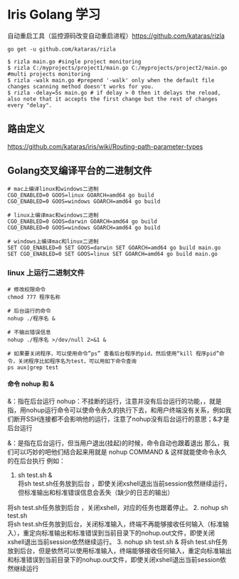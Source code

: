 # Iris Golang 学习

自动重启工具（监控源码改变自动重启进程）https://github.com/kataras/rizla

`go get -u github.com/kataras/rizla`

```shell
$ rizla main.go #single project monitoring
$ rizla C:/myprojects/project1/main.go C:/myprojects/project2/main.go #multi projects monitoring
$ rizla -walk main.go #prepend '-walk' only when the default file changes scanning method doesn't works for you.
$ rizla -delay=5s main.go # if delay > 0 then it delays the reload, also note that it accepts the first change but the rest of changes every "delay".
```

## 路由定义
https://github.com/kataras/iris/wiki/Routing-path-parameter-types

## Golang交叉编译平台的二进制文件
```shell
# mac上编译linux和windows二进制
CGO_ENABLED=0 GOOS=linux GOARCH=amd64 go build 
CGO_ENABLED=0 GOOS=windows GOARCH=amd64 go build 
 
# linux上编译mac和windows二进制
CGO_ENABLED=0 GOOS=darwin GOARCH=amd64 go build 
CGO_ENABLED=0 GOOS=windows GOARCH=amd64 go build
 
# windows上编译mac和linux二进制
SET CGO_ENABLED=0 SET GOOS=darwin SET GOARCH=amd64 go build main.go
SET CGO_ENABLED=0 SET GOOS=linux SET GOARCH=amd64 go build main.go
```

### linux 上运行二进制文件
```shell
# 修改权限命令
chmod 777 程序名称

# 后台运行的命令
nohup ./程序名 & 

# 不输出错误信息
nohup ./程序名 >/dev/null 2>&1 &

# 如果要关闭程序，可以使用命令”ps” 查看后台程序的pid，然后使用“kill 程序pid”命令，关闭程序比如程序名为test，可以用如下命令查询
ps aux|grep test
```

#### 命令 nohup 和 & 
&：指在后台运行
nohup：不挂断的运行，注意并没有后台运行的功能，，就是指，用nohup运行命令可以使命令永久的执行下去，和用户终端没有关系，例如我们断开SSH连接都不会影响他的运行，注意了nohup没有后台运行的意思；&才是后台运行

&：是指在后台运行，但当用户退出(挂起)的时候，命令自动也跟着退出
那么，我们可以巧妙的吧他们结合起来用就是
nohup COMMAND &
这样就能使命令永久的在后台执行
例如：
1. sh test.sh &  
将sh test.sh任务放到后台 ，即使关闭xshell退出当前session依然继续运行，但标准输出和标准错误信息会丢失（缺少的日志的输出）

将sh test.sh任务放到后台 ，关闭xshell，对应的任务也跟着停止。
2. nohup sh test.sh  
将sh test.sh任务放到后台，关闭标准输入，终端不再能够接收任何输入（标准输入），重定向标准输出和标准错误到当前目录下的nohup.out文件，即使关闭xshell退出当前session依然继续运行。
3. nohup sh test.sh  & 
将sh test.sh任务放到后台，但是依然可以使用标准输入，终端能够接收任何输入，重定向标准输出和标准错误到当前目录下的nohup.out文件，即使关闭xshell退出当前session依然继续运行